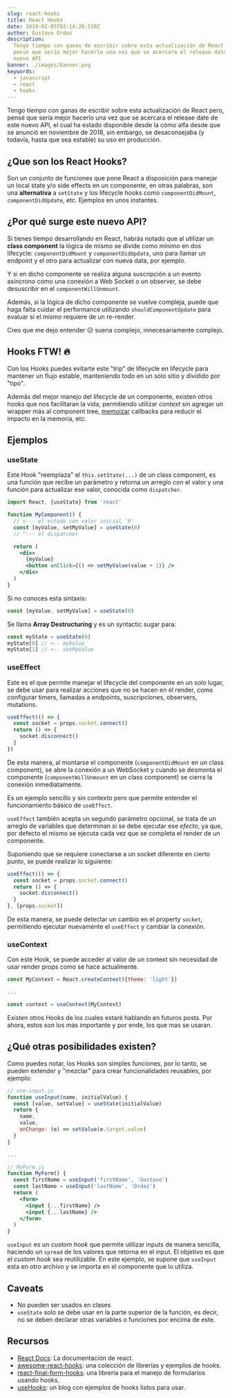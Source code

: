 ```yaml
---
slug: react-hooks
title: React Hooks
date: 2019-02-05T02:14:28.530Z
author: Gustavo Ordaz
description:
  Tengo tiempo con ganas de escribir sobre esta actualización de React pero,
  pensé que sería mejor hacerlo una vez que se acercara el release date de este
  nuevo API
banner: ./images/banner.png
keywords:
  - javascript
  - react
  - hooks
---
```


Tengo tiempo con ganas de escribir sobre esta actualización de React pero, pensé
que sería mejor hacerlo una vez que se acercara el release date de este nuevo
API, el cual ha estado disponible desde la cómo alfa desde que se anunció en
noviembre de 2018, sin embargo, se desaconsejaba (y todavía, hasta que sea
estable) su uso en producción.

## ¿Que son los React Hooks?

Son un conjunto de funciones que pone React a disposición para manejar un local
state y/o side effects en un componente, en otras palabras, son una
**alternativa** a `setState` y los lifecycle hooks como `componentDidMount`,
`componentDidUpdate`, etc. Ejemplos en unos instantes.

## ¿Por qué surge este nuevo API?

Si tienes tiempo desarrollando en React, habrás notado que al utilizar un
**class component** la lógica de mismo se divide como mínimo en dos lifecycle:
`componentDidMount` y `componentDidUpdate`, uno para llamar un endpoint y el
otro para actualizar con nueva data, por ejemplo.

Y si en dicho componente se realiza alguna suscripción a un evento asíncrono
como una conexión a Web Socket o un observer, se debe desuscribir en el
`componentWillUnmount`.

Además, si la lógica de dicho componente se vuelve compleja, puede que haga
falta cuidar el performance utilizando `shouldComponentUpdate` para evaluar si
el mismo requiere de un re-render.

Creo que me dejo entender 😥 suena complejo, innecesariamente complejo.

## Hooks FTW! 🔥

Con los Hooks puedes evitarte este "trip" de lifecycle en lifecycle para
mantener un flujo estable, manteniendo todo en un solo sitio y dividido por
"tipo".

Además del mejor manejo del lifecycle de un componente, existen otros hooks que
nos facilitaran la vida, permitiendo utilizar _context_ sin agregar un wrapper
más al component tree, [memoizar](https://en.wikipedia.org/wiki/Memoization)
callbacks para reducir el impacto en la memoria, etc.

## Ejemplos

### useState

Este Hook "reemplaza" el `this.setState(...)` de un class component, es una
función que recibe un parámetro y retorna un arreglo con el valor y una función
para actualizar ese valor, conocida como `dispatcher`.

```jsx
import React, {useState} from 'react'

function MyComponent() {
  // v--- el estado con valor inicial `0`
  const [myValue, setMyValue] = useState(0)
  // ^--- el dispatcher

  return (
    <div>
      {myValue}
      <button onClick={() => setMyValue(value + 1)} />
    </div>
  )
}
```

Si no conoces esta sintaxis:

```js
const [myValue, setMyValue] = useState(0)
```

Se llama **Array Destructuring** y es un syntactic sugar para:

```js
const myState = useState(0)
myState[0] // <-- myValue
myState[1] // <-- setMyValue
```

### useEffect

Este es el que permite manejar el lifecycle del componente en un solo lugar, se
debe usar para realizar acciones que no se hacen en el render, como configurar
timers, llamadas a endpoints, suscripciones, observers, mutations.

```js
useEffect(() => {
  const socket = props.socket.connect()
  return () => {
    socket.disconnect()
  }
})
```

De esta manera, al montarse el componente (`componentDidMount` en un class
component), se abre la conexión a un WebSocket y cuando se desmonta el
componente (`componentWillUnmount` en un class component) se cierra la conexión
inmediatamente.

Es un ejemplo sencillo y sin contexto pero que permite entender el
funcionamiento básico de `useEffect`.

`useEffect` también acepta un segundo parámetro opcional, se trata de un arreglo
de variables que determinan si se debe ejecutar ese _efecto_, ya que, por
defecto el mismo se ejecuta cada vez que se completa el render de un componente.

Suponiendo que se requiere conectarse a un socket diferente en cierto punto, se
puede realizar lo siguiente:

```js
useEffect(() => {
  const socket = props.socket.connect()
  return () => {
    socket.disconnect()
  }
}, [props.socket])
```

De esta manera, se puede detectar un cambio en el property `socket`, permitiendo
ejecutar nuevamente el `useEffect` y cambiar la conexión.

### useContext

Con este Hook, se puede acceder al valor de un context sin necesidad de usar
render props como se hace actualmente.

```js
const MyContext = React.createContext({theme: 'light'})

...

const context = useContext(MyContext)
```

Existen otros Hooks de los cuales estaré hablando en futuros posts. Por ahora,
estos son los más importante y por ende, los que mas se usaran.

## ¿Qué otras posibilidades existen?

Como puedes notar, los Hooks son simples funciones, por lo tanto, se pueden
extender y "mezclar" para crear funcionalidades reusables, por ejemplo:

```jsx
// use-input.js
function useInput(name, initialValue) {
  const [value, setValue] = useState(initialValue)
  return {
    name,
    value,
    onChange: (e) => setValue(e.target.value)
  }
}

...

// MyForm.js
function MyForm() {
  const firstName = useInput('firstName', 'Gustavo')
  const lastName = useInput('lastName', 'Ordaz')
  return (
    <form>
      <input {...firstName} />
      <input {...lastName} />
    </form>
  )
}
```

`useInput` es un _custom hook_ que permite utilizar inputs de manera sencilla,
haciendo un `spread` de los valores que retorna en el input. El objetivo es que
el _custom hook_ sea reutilizable. En este ejemplo, se supone que `useInput`
esta en otro archivo y se importa en el componente que lo utiliza.

## Caveats

- No pueden ser usados en clases
- `useState` solo se debe usar en la parte superior de la función, es decir, no
  se deben declarar otras variables o funciones por encima de este.

## Recursos

- [React Docs](https://reactjs.org/docs/hooks-reference.html#basic-hooks): La
  documentación de react.
- [awesome-react-hooks](https://github.com/rehooks/awesome-react-hooks): una
  colección de librerías y ejemplos de hooks.
- [react-final-form-hooks](https://github.com/final-form/react-final-form-hooks):
  una librería para el manejo de formularios usando hooks.
- [useHooks](https://usehooks.com/): un blog con ejemplos de hooks listos para
  usar.
